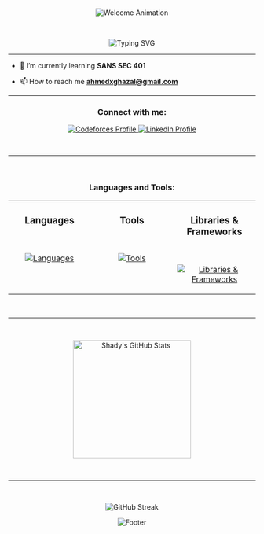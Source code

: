 <br>
<p align="center">
	<a><img src="https://capsule-render.vercel.app/api?type=waving&height=300&color=gradient&text=Welcome&reversal=false&animation=blink&fontColor=ffffff" alt="Welcome Animation"/></a>
</p>
<br>


<p align="center">
	<a><img src="https://readme-typing-svg.demolab.com?font=Brush+Script+MT&size=40&pause=900&color=EEF772E2&center=true&vCenter=true&random=false&width=600&height=59&lines=Hi+👋+I'm+Ahmed;Cybersecurity+Student+🎓;Love+to+learn+new+things;" alt="Typing SVG" /></a>
</p>

<hr>

- 🌱 I’m currently learning **SANS SEC 401**

- 📫 How to reach me **ahmedxghazal@gmail.com**

<hr>

<h3 align="center">Connect with me:</h3>

<p align="center">
	<a href="https://codeforces.com/profile/-_shady_-" target="_blank">
		<img src="https://img.shields.io/badge/Codeforces-1F8ACB?style=plastic&logo=codeforces&logoColor=ffffff&labelColor=black&color=d9bc00" alt="Codeforces Profile"/>
	</a>
	<a href="https://www.linkedin.com/in/ahmedghaza1" target="_blank">
		<img src="https://img.shields.io/badge/LinkedIn-0A66C2?style=plastic&logo=linkedin&logoColor=ffffff&labelColor=black" alt="LinkedIn Profile"/>
	</a>
</p>

<br><hr><br>

<h3 align="center">Languages and Tools:</h3>

<table align="center">
	<tr>
		<td valign="top" width="33%">
			<h3 align="center">Languages</h3>
			<br>
			<p align="center"> 
				<a href="https://skillicons.dev">
					<img src="https://skillicons.dev/icons?i=cpp,html,css,js,dart&perline=3" alt="Languages"/>
				</a>
			</p>
		</td>
		<td valign="top" width="33%">
			<h3 align="center">Tools</h3> 
			<br>
			<p align="center"> 
				<a href="https://skillicons.dev">
					<img src="https://skillicons.dev/icons?i=git,github,vscode,discord,notion,androidstudio&perline=3" alt="Tools"/>
				</a>
			</p>
		</td>
		<td valign="top" width="33%">
			<h3 align="center">Libraries & Frameworks</h3>
			<br>
			<p align="center"> 
				<a href="https://skillicons.dev">
					<img src="https://skillicons.dev/icons?i=flutter&perline=3" alt="Libraries & Frameworks"/>
				</a>
			</p>
		</td>
	</tr>
</table>  

<br><hr><br>

<p align="center">
	<img src="https://github-readme-stats.vercel.app/api?username=shadyamr504&theme=transparent&show_icons=true&hide_border=true" alt="Shady's GitHub Stats" height="240px"/>
</p>
<br><hr><br>
<p align="center">
	<a>
		<img src="https://streak-stats.demolab.com?user=shadyamr504&theme=transparent&hide_border=true" alt="GitHub Streak" />
	</a>
</p>

<p align="center">
	<a><img src="https://capsule-render.vercel.app/api?type=waving&height=200&color=gradient&reversal=false&animation=twinkling&section=footer" alt="Footer" /></a>
</p>
